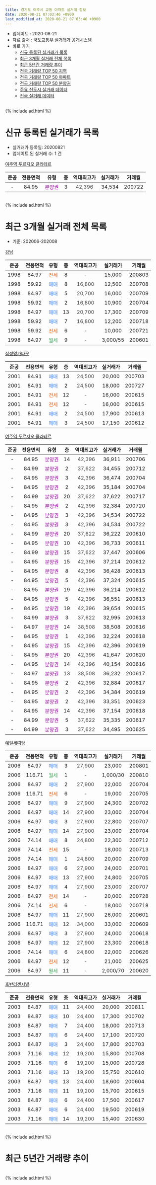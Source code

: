 ```yaml
---
title: 경기도 여주시 교동 아파트 실거래 정보
date: 2020-08-21 07:03:46 +0900
last_modified_at: 2020-08-21 07:03:46 +0900
---
```


* 업데이트 : 2020-08-21
* 자료 출처 : [국토교통부 실거래가 공개시스템](http://rt.molit.go.kr)
* 바로 가기
    * [신규 등록된 실거래가 목록](#신규-등록된-실거래가-목록)
    * [최근 3개월 실거래 전체 목록](#최근-3개월-실거래-전체-목록)
    * [최근 5년간 거래량 추이](#최근-5년간-거래량-추이)
    * [전국 거래량 TOP 50 지역](https://inasie.github.io/apt-trade-info/최근-3개월-전국에서-가장-거래가-많이-발생한-지역)
    * [전국 거래량 TOP 50 아파트](https://inasie.github.io/apt-trade-info/최근-3개월-전국에서-가장-거래가-많이-발생한-아파트)
    * [전국 거래량 TOP 50 분양권](https://inasie.github.io/apt-trade-info/최근-3개월-전국에서-가장-거래가-많이-발생한-분양권)
    * [주요 신도시 실거래 데이터](https://inasie.github.io/apt-trade-info/주요-신도시)
    * [전국 실거래 데이터](https://inasie.github.io/apt-trade-info/전국)
<br>
{% include ad.html %}
<br>

# 신규 등록된 실거래가 목록
* 실거래가 등록일: 20200821
* 업데이트 된 실거래 수: 1 건


[여주역 푸르지오 클라테르](https://search.naver.com/search.naver?query=%EA%B2%BD%EA%B8%B0%EB%8F%84+%EC%97%AC%EC%A3%BC%EC%8B%9C+%EA%B5%90%EB%8F%99+%EC%97%AC%EC%A3%BC%EC%97%AD+%ED%91%B8%EB%A5%B4%EC%A7%80%EC%98%A4+%ED%81%B4%EB%9D%BC%ED%85%8C%EB%A5%B4)

|준공|전용면적|유형|층|역대최고가|실거래가|거래월|
|:---:|:---:|:---:|:---:|:---:|:---:|:---:|
|-|84.95|<span style="color:#9C11A5">분양권</span>|3|<span style="color:#444444">42,396</span>|34,534|200722|


<br>
{% include ad.html %}
<br>

# 최근 3개월 실거래 전체 목록
* 기준: 202006-202008


[강남](https://search.naver.com/search.naver?query=%EA%B2%BD%EA%B8%B0%EB%8F%84+%EC%97%AC%EC%A3%BC%EC%8B%9C+%EA%B5%90%EB%8F%99+%EA%B0%95%EB%82%A8)

|준공|전용면적|유형|층|역대최고가|실거래가|거래월|
|:---:|:---:|:---:|:---:|:---:|:---:|:---:|
|1998|84.97|<span style="color:#ff5a00">전세</span>|8|<span style="color:#444444">-</span>|15,000|200803|
|1998|59.92|<span style="color:#4285f3">매매</span>|8|<span style="color:#444444">16,800</span>|12,500|200708|
|1998|84.97|<span style="color:#4285f3">매매</span>|5|<span style="color:#444444">20,700</span>|16,000|200709|
|1998|59.92|<span style="color:#4285f3">매매</span>|2|<span style="color:#444444">16,800</span>|10,900|200704|
|1998|84.97|<span style="color:#4285f3">매매</span>|13|<span style="color:#444444">20,700</span>|17,300|200709|
|1998|59.92|<span style="color:#4285f3">매매</span>|7|<span style="color:#444444">16,800</span>|12,200|200718|
|1998|59.92|<span style="color:#ff5a00">전세</span>|6|<span style="color:#444444">-</span>|10,000|200721|
|1998|84.97|<span style="color:#34a853">월세</span>|9|<span style="color:#444444">-</span>|3,000/55|200601|

[삼성명가타운](https://search.naver.com/search.naver?query=%EA%B2%BD%EA%B8%B0%EB%8F%84+%EC%97%AC%EC%A3%BC%EC%8B%9C+%EA%B5%90%EB%8F%99+%EC%82%BC%EC%84%B1%EB%AA%85%EA%B0%80%ED%83%80%EC%9A%B4)

|준공|전용면적|유형|층|역대최고가|실거래가|거래월|
|:---:|:---:|:---:|:---:|:---:|:---:|:---:|
|2001|84.91|<span style="color:#4285f3">매매</span>|13|<span style="color:#444444">24,500</span>|20,000|200703|
|2001|84.91|<span style="color:#4285f3">매매</span>|2|<span style="color:#444444">24,500</span>|18,000|200727|
|2001|84.91|<span style="color:#ff5a00">전세</span>|12|<span style="color:#444444">-</span>|16,000|200615|
|2001|84.91|<span style="color:#ff5a00">전세</span>|12|<span style="color:#444444">-</span>|16,000|200615|
|2001|84.91|<span style="color:#4285f3">매매</span>|2|<span style="color:#444444">24,500</span>|17,900|200613|
|2001|84.91|<span style="color:#4285f3">매매</span>|3|<span style="color:#444444">24,500</span>|17,150|200612|

[여주역 푸르지오 클라테르](https://search.naver.com/search.naver?query=%EA%B2%BD%EA%B8%B0%EB%8F%84+%EC%97%AC%EC%A3%BC%EC%8B%9C+%EA%B5%90%EB%8F%99+%EC%97%AC%EC%A3%BC%EC%97%AD+%ED%91%B8%EB%A5%B4%EC%A7%80%EC%98%A4+%ED%81%B4%EB%9D%BC%ED%85%8C%EB%A5%B4)

|준공|전용면적|유형|층|역대최고가|실거래가|거래월|
|:---:|:---:|:---:|:---:|:---:|:---:|:---:|
|-|84.95|<span style="color:#9C11A5">분양권</span>|14|<span style="color:#444444">42,396</span>|36,911|200706|
|-|84.99|<span style="color:#9C11A5">분양권</span>|2|<span style="color:#444444">37,622</span>|34,455|200712|
|-|84.95|<span style="color:#9C11A5">분양권</span>|3|<span style="color:#444444">42,396</span>|36,474|200704|
|-|84.95|<span style="color:#9C11A5">분양권</span>|2|<span style="color:#444444">42,396</span>|35,184|200704|
|-|84.99|<span style="color:#9C11A5">분양권</span>|20|<span style="color:#444444">37,622</span>|37,622|200717|
|-|84.95|<span style="color:#9C11A5">분양권</span>|2|<span style="color:#444444">42,396</span>|32,384|200720|
|-|84.95|<span style="color:#9C11A5">분양권</span>|3|<span style="color:#444444">42,396</span>|34,534|200722|
|-|84.95|<span style="color:#9C11A5">분양권</span>|3|<span style="color:#444444">42,396</span>|34,534|200722|
|-|84.99|<span style="color:#9C11A5">분양권</span>|20|<span style="color:#444444">37,622</span>|36,222|200610|
|-|84.95|<span style="color:#9C11A5">분양권</span>|10|<span style="color:#444444">42,396</span>|36,733|200611|
|-|84.99|<span style="color:#9C11A5">분양권</span>|15|<span style="color:#444444">37,622</span>|37,447|200606|
|-|84.95|<span style="color:#9C11A5">분양권</span>|15|<span style="color:#444444">42,396</span>|37,214|200612|
|-|84.95|<span style="color:#9C11A5">분양권</span>|8|<span style="color:#444444">42,396</span>|36,428|200613|
|-|84.95|<span style="color:#9C11A5">분양권</span>|5|<span style="color:#444444">42,396</span>|37,324|200615|
|-|84.95|<span style="color:#9C11A5">분양권</span>|19|<span style="color:#444444">42,396</span>|36,214|200612|
|-|84.95|<span style="color:#9C11A5">분양권</span>|5|<span style="color:#444444">42,396</span>|36,551|200613|
|-|84.95|<span style="color:#9C11A5">분양권</span>|19|<span style="color:#444444">42,396</span>|39,654|200615|
|-|84.99|<span style="color:#9C11A5">분양권</span>|3|<span style="color:#444444">37,622</span>|32,995|200613|
|-|84.97|<span style="color:#9C11A5">분양권</span>|14|<span style="color:#444444">38,508</span>|38,508|200616|
|-|84.95|<span style="color:#9C11A5">분양권</span>|1|<span style="color:#444444">42,396</span>|32,224|200618|
|-|84.95|<span style="color:#9C11A5">분양권</span>|15|<span style="color:#444444">42,396</span>|42,396|200619|
|-|84.95|<span style="color:#9C11A5">분양권</span>|20|<span style="color:#444444">42,396</span>|41,647|200620|
|-|84.95|<span style="color:#9C11A5">분양권</span>|14|<span style="color:#444444">42,396</span>|40,154|200616|
|-|84.97|<span style="color:#9C11A5">분양권</span>|13|<span style="color:#444444">38,508</span>|36,232|200617|
|-|84.95|<span style="color:#9C11A5">분양권</span>|2|<span style="color:#444444">42,396</span>|32,884|200617|
|-|84.95|<span style="color:#9C11A5">분양권</span>|2|<span style="color:#444444">42,396</span>|34,384|200619|
|-|84.95|<span style="color:#9C11A5">분양권</span>|2|<span style="color:#444444">42,396</span>|33,351|200623|
|-|84.95|<span style="color:#9C11A5">분양권</span>|14|<span style="color:#444444">42,396</span>|37,154|200618|
|-|84.99|<span style="color:#9C11A5">분양권</span>|5|<span style="color:#444444">37,622</span>|35,335|200617|
|-|84.99|<span style="color:#9C11A5">분양권</span>|3|<span style="color:#444444">37,622</span>|34,495|200625|


<script async src="//pagead2.googlesyndication.com/pagead/js/adsbygoogle.js"></script>
<!-- 기본 -->
<ins class="adsbygoogle"
     style="display:block"
     data-ad-client="ca-pub-2446590836940007"
     data-ad-slot="1659523306"
     data-ad-format="auto"
     data-full-width-responsive="true"></ins>
<script>
(adsbygoogle = window.adsbygoogle || []).push({});
</script>


[예일세띠앙](https://search.naver.com/search.naver?query=%EA%B2%BD%EA%B8%B0%EB%8F%84+%EC%97%AC%EC%A3%BC%EC%8B%9C+%EA%B5%90%EB%8F%99+%EC%98%88%EC%9D%BC%EC%84%B8%EB%9D%A0%EC%95%99)

|준공|전용면적|유형|층|역대최고가|실거래가|거래월|
|:---:|:---:|:---:|:---:|:---:|:---:|:---:|
|2006|84.97|<span style="color:#4285f3">매매</span>|3|<span style="color:#444444">27,900</span>|23,000|200801|
|2006|116.71|<span style="color:#34a853">월세</span>|1|<span style="color:#444444">-</span>|1,000/30|200810|
|2006|84.97|<span style="color:#4285f3">매매</span>|2|<span style="color:#444444">27,900</span>|22,000|200704|
|2006|116.71|<span style="color:#ff5a00">전세</span>|6|<span style="color:#444444">-</span>|19,000|200705|
|2006|84.97|<span style="color:#4285f3">매매</span>|9|<span style="color:#444444">27,900</span>|24,300|200702|
|2006|84.97|<span style="color:#4285f3">매매</span>|14|<span style="color:#444444">27,900</span>|23,000|200704|
|2006|84.97|<span style="color:#4285f3">매매</span>|3|<span style="color:#444444">27,900</span>|22,800|200707|
|2006|84.97|<span style="color:#4285f3">매매</span>|14|<span style="color:#444444">27,900</span>|23,000|200704|
|2006|74.14|<span style="color:#4285f3">매매</span>|8|<span style="color:#444444">24,800</span>|22,300|200712|
|2006|74.14|<span style="color:#ff5a00">전세</span>|15|<span style="color:#444444">-</span>|18,000|200713|
|2006|74.14|<span style="color:#4285f3">매매</span>|1|<span style="color:#444444">24,800</span>|20,000|200709|
|2006|84.97|<span style="color:#4285f3">매매</span>|6|<span style="color:#444444">27,900</span>|24,000|200701|
|2006|84.97|<span style="color:#4285f3">매매</span>|13|<span style="color:#444444">27,900</span>|24,800|200705|
|2006|84.97|<span style="color:#4285f3">매매</span>|4|<span style="color:#444444">27,900</span>|23,000|200707|
|2006|84.97|<span style="color:#ff5a00">전세</span>|14|<span style="color:#444444">-</span>|20,000|200728|
|2006|74.14|<span style="color:#ff5a00">전세</span>|6|<span style="color:#444444">-</span>|18,000|200718|
|2006|84.97|<span style="color:#4285f3">매매</span>|11|<span style="color:#444444">27,900</span>|26,000|200601|
|2006|116.71|<span style="color:#4285f3">매매</span>|12|<span style="color:#444444">34,000</span>|33,000|200609|
|2006|84.97|<span style="color:#4285f3">매매</span>|3|<span style="color:#444444">27,900</span>|24,000|200618|
|2006|84.97|<span style="color:#4285f3">매매</span>|12|<span style="color:#444444">27,900</span>|23,300|200618|
|2006|74.14|<span style="color:#4285f3">매매</span>|6|<span style="color:#444444">24,800</span>|22,000|200626|
|2006|84.97|<span style="color:#ff5a00">전세</span>|12|<span style="color:#444444">-</span>|21,000|200625|
|2006|84.97|<span style="color:#34a853">월세</span>|11|<span style="color:#444444">-</span>|2,000/70|200620|

[호반리젠시빌](https://search.naver.com/search.naver?query=%EA%B2%BD%EA%B8%B0%EB%8F%84+%EC%97%AC%EC%A3%BC%EC%8B%9C+%EA%B5%90%EB%8F%99+%ED%98%B8%EB%B0%98%EB%A6%AC%EC%A0%A0%EC%8B%9C%EB%B9%8C)

|준공|전용면적|유형|층|역대최고가|실거래가|거래월|
|:---:|:---:|:---:|:---:|:---:|:---:|:---:|
|2003|84.87|<span style="color:#4285f3">매매</span>|11|<span style="color:#444444">24,400</span>|20,000|200811|
|2003|84.87|<span style="color:#4285f3">매매</span>|10|<span style="color:#444444">24,400</span>|17,300|200702|
|2003|84.87|<span style="color:#4285f3">매매</span>|7|<span style="color:#444444">24,400</span>|18,000|200713|
|2003|84.87|<span style="color:#4285f3">매매</span>|6|<span style="color:#444444">24,400</span>|17,100|200720|
|2003|84.87|<span style="color:#4285f3">매매</span>|3|<span style="color:#444444">24,400</span>|17,800|200703|
|2003|71.16|<span style="color:#4285f3">매매</span>|12|<span style="color:#444444">19,200</span>|15,800|200708|
|2003|71.16|<span style="color:#4285f3">매매</span>|6|<span style="color:#444444">19,200</span>|15,000|200728|
|2003|71.16|<span style="color:#4285f3">매매</span>|13|<span style="color:#444444">19,200</span>|15,750|200610|
|2003|84.87|<span style="color:#4285f3">매매</span>|13|<span style="color:#444444">24,400</span>|18,600|200604|
|2003|71.16|<span style="color:#4285f3">매매</span>|11|<span style="color:#444444">19,200</span>|15,700|200615|
|2003|84.87|<span style="color:#4285f3">매매</span>|6|<span style="color:#444444">24,400</span>|17,500|200617|
|2003|84.87|<span style="color:#4285f3">매매</span>|6|<span style="color:#444444">24,400</span>|19,500|200619|
|2003|71.16|<span style="color:#4285f3">매매</span>|14|<span style="color:#444444">19,200</span>|15,400|200630|


<br>
{% include ad.html %}
<br>

# 최근 5년간 거래량 추이


<div style="width:100%;">
    <canvas id="deal_progress" height="200"></canvas>
</div>

<script>
new Chart(document.getElementById("deal_progress"), {
    type: 'line',
    data: {
        labels: ['201508','201509','201510','201511','201512','201601','201602','201603','201604','201605','201606','201607','201608','201609','201610','201611','201612','201701','201702','201703','201704','201705','201706','201707','201708','201709','201710','201711','201712','201801','201802','201803','201804','201805','201806','201807','201808','201809','201810','201811','201812','201901','201902','201903','201904','201905','201906','201907','201908','201909','201910','201911','201912','202001','202002','202003','202004','202005','202006','202007','202008'],
        datasets: [{
            label: '매매',
            pointRadius: 1,
            data: [6, 6, 14, 9, 10, 8, 8, 12, 8, 7, 5, 5, 5, 13, 3, 6, 4, 7, 8, 10, 2, 3, 11, 3, 4, 6, 11, 4, 8, 5, 5, 3, 6, 4, 3, 5, 4, 6, 5, 5, 3, 0, 4, 3, 4, 3, 6, 3, 4, 4, 5, 4, 4, 8, 6, 1, 8, 133, 35, 31, 2],
            borderColor: "rgba(255, 201, 14, 1)",
            backgroundColor: "rgba(255, 201, 14, 0.5)",
            fill: false,
            lineTension: 0
        },{
            label: '전월세',
            pointRadius: 1,
            data: [5, 4, 6, 8, 6, 14, 8, 8, 4, 5, 9, 8, 8, 7, 9, 9, 6, 5, 6, 12, 7, 7, 9, 5, 6, 5, 6, 6, 4, 19, 8, 2, 8, 7, 4, 8, 4, 5, 5, 5, 10, 7, 4, 7, 5, 6, 6, 7, 0, 6, 14, 13, 16, 7, 9, 2, 6, 3, 5, 5, 2],
            borderColor: "rgba(0, 141, 185, 1)",
            backgroundColor: "rgba(0, 141, 185, 0.5)",
            fill: false,
            lineTension: 0
        }
        ]
    },
    options: {
        responsive: true,
        title: {
            display: false
        },
        tooltips: {
            mode: 'index',
            intersect: false
        },
        hover: {
            mode: 'nearest',
            intersect: true
        },
        scales: {
            xAxes: [{
                display: true,
                scaleLabel: {
                    display: true,
                    labelString: '년/월'
                }
            }],
            yAxes: [{
                display: true,
                ticks: {
                    suggestedMin: 0,
                },
                scaleLabel: {
                    display: true,
                    labelString: '실거래 수'
                }
            }]
        }
    }
});

</script>


<br>
{% include ad.html %}
<br>

